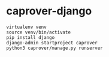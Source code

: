 # caprover-django

```
virtualenv venv
source venv/bin/activate
pip install django
django-admin startproject caprover
python3 caprover/manage.py runserver
```

